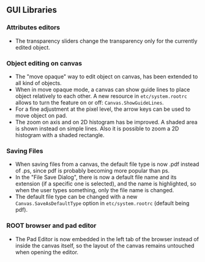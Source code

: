 ## GUI Libraries


### Attributes editors

-   The transparency sliders change the transparency only for the currently edited object.

### Object editing on canvas

-   The "move opaque" way to edit object on canvas, has been extended to all kind of objects.
-   When in move opaque mode, a canvas can show guide lines to place object relatively to each other. A new resource in `etc/system.rootrc` allows to turn the feature on or off: `Canvas.ShowGuideLines`.
-   For a fine adjustment at the pixel level, the arrow keys can be used to move object on pad.
-   The zoom on axis and on 2D histogram has be improved. A shaded area is shown instead on simple lines. Also it is possible to zoom a 2D histogram with a shaded rectangle.

### Saving Files
-	When saving files from a canvas, the default file type is now .pdf instead of .ps, since pdf is probably becoming more popular than ps.
-	In the "File Save Dialog", there is now a default file name and its extension (if a specific one is selected), and the name is highlighted, so when the user types something, only the file name is changed.
-	The default file type can be changed with a new `Canvas.SaveAsDefaultType` option in `etc/system.rootrc` (default being pdf).

### ROOT browser and pad editor
-	The Pad Editor is now embedded in the left tab of the browser instead of inside the canvas itself, so the layout of the canvas remains untouched when opening the editor.


